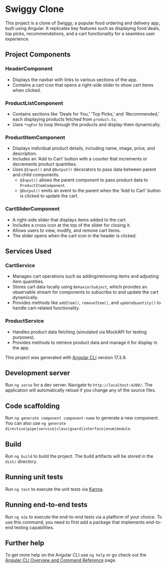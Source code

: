 # Swiggy Clone

This project is a clone of Swiggy, a popular food ordering and delivery app, built using Angular. It replicates key features such as displaying food deals, top picks, recommendations, and a cart functionality for a seamless user experience.

## Project Components

### HeaderComponent
- Displays the navbar with links to various sections of the app.
- Contains a cart icon that opens a right-side slider to show cart items when clicked.

### ProductListComponent
- Contains sections like 'Deals for You,' 'Top Picks,' and 'Recommended,' each displaying products fetched from `product.ts`.
- Uses `*ngFor` to loop through the products and display them dynamically.

### ProductItemComponent
- Displays individual product details, including name, image, price, and description.
- Includes an 'Add to Cart' button with a counter that increments or decrements product quantities.
- Uses `@Input()` and `@Output()` decorators to pass data between parent and child components.
  - `@Input()` allows the parent component to pass product data to `ProductItemComponent`.
  - `@Output()` emits an event to the parent when the 'Add to Cart' button is clicked to update the cart.

### CartSliderComponent
- A right-side slider that displays items added to the cart.
- Includes a cross icon at the top of the slider for closing it.
- Allows users to view, modify, and remove cart items.
- The slider opens when the cart icon in the header is clicked.

## Services Used

### CartService
- Manages cart operations such as adding/removing items and adjusting item quantities.
- Stores cart data locally using `BehaviorSubject`, which provides an observable stream for components to subscribe to and update the cart dynamically.
- Provides methods like `addItem()`, `removeItem()`, and `updateQuantity()` to handle cart-related functionality.

### ProductService
- Handles product data fetching (simulated via MockAPI for testing purposes).
- Provides methods to retrieve product data and manage it for display in the app.

This project was generated with [Angular CLI](https://github.com/angular/angular-cli) version 17.3.9.

## Development server

Run `ng serve` for a dev server. Navigate to `http://localhost:4200/`. The application will automatically reload if you change any of the source files.

## Code scaffolding

Run `ng generate component component-name` to generate a new component. You can also use `ng generate directive|pipe|service|class|guard|interface|enum|module`.

## Build

Run `ng build` to build the project. The build artifacts will be stored in the `dist/` directory.

## Running unit tests

Run `ng test` to execute the unit tests via [Karma](https://karma-runner.github.io).

## Running end-to-end tests

Run `ng e2e` to execute the end-to-end tests via a platform of your choice. To use this command, you need to first add a package that implements end-to-end testing capabilities.

## Further help

To get more help on the Angular CLI use `ng help` or go check out the [Angular CLI Overview and Command Reference](https://angular.io/cli) page.
